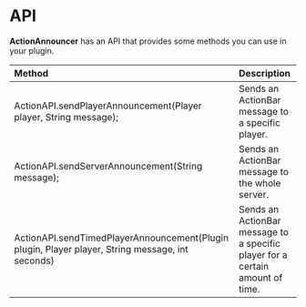# API

**ActionAnnouncer** has an API that provides some methods you can use in your plugin.

| Method | Description |
| :--- | :--- |
| ActionAPI.sendPlayerAnnouncement\(Player player, String message\); | Sends an ActionBar message to a specific player. |
| ActionAPI.sendServerAnnouncement\(String message\); | Sends an ActionBar message to the whole server. |
| ActionAPI.sendTimedPlayerAnnouncement\(Plugin plugin, Player player, String message, int seconds\) | Sends an ActionBar message to a specific player for a certain amount of time. |



